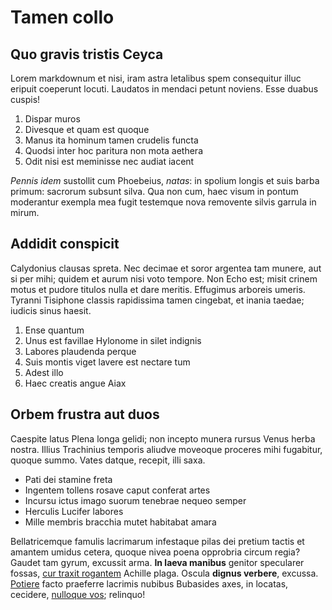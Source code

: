 # Tamen collo

## Quo gravis tristis Ceyca

Lorem markdownum et nisi, iram astra letalibus spem consequitur illuc eripuit
coeperunt locuti. Laudatos in mendaci petunt noviens. Esse duabus cuspis!

1. Dispar muros
2. Divesque et quam est quoque
3. Manus ita hominum tamen crudelis functa
4. Quodsi inter hoc paritura non mota aethera
5. Odit nisi est meminisse nec audiat iacent

*Pennis idem* sustollit cum Phoebeius, *natas*: in spolium longis et suis barba
primum: sacrorum subsunt silva. Qua non cum, haec visum in pontum moderantur
exempla mea fugit testemque nova removente silvis garrula in mirum.

## Addidit conspicit

Calydonius clausas spreta. Nec decimae et soror argentea tam munere, aut si per
mihi; quidem et aurum nisi voto tempore. Non Echo est; misit crinem motus et
pudore titulos nulla et dare meritis. Effugimus arboreis umeris. Tyranni
Tisiphone classis rapidissima tamen cingebat, et inania taedae; iudicis sinus
haesit.

1. Ense quantum
2. Unus est favillae Hylonome in silet indignis
3. Labores plaudenda perque
4. Suis montis viget lavere est nectare tum
5. Adest illo
6. Haec creatis angue Aiax

## Orbem frustra aut duos

Caespite latus Plena longa gelidi; non incepto munera rursus Venus herba nostra.
Illius Trachinius temporis aliudve moveoque proceres mihi fugabitur, quoque
summo. Vates datque, recepit, illi saxa.

- Pati dei stamine freta
- Ingentem tollens rosave caput conferat artes
- Incursu ictus imago suorum tenebrae nequeo semper
- Herculis Lucifer labores
- Mille membris bracchia mutet habitabat amara

Bellatricemque famulis lacrimarum infestaque pilas dei pretium tactis et amantem
umidus cetera, quoque nivea poena opprobria circum regia? Gaudet tam gyrum,
excussit arma. **In laeva manibus** genitor specularer fossas, [cur traxit
rogantem](http://cesserunt.io/tenerum-fuit) Achille plaga. Oscula **dignus
verbere**, excussa. [Potiere](http://morientepependit.org/somno.php) facto
praeferre lacrimis nubibus Bubasides axes, in locatas, cecidere, [nulloque
vos](http://nec-omnes.io/mulciberesse.aspx); relinquo!
